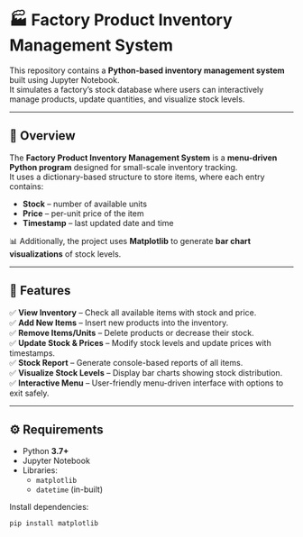 # 🏭 Factory Product Inventory Management System

This repository contains a **Python-based inventory management system** built using Jupyter Notebook.  
It simulates a factory’s stock database where users can interactively manage products, update quantities, and visualize stock levels.

---

## 📖 Overview
The **Factory Product Inventory Management System** is a **menu-driven Python program** designed for small-scale inventory tracking.  
It uses a dictionary-based structure to store items, where each entry contains:

- **Stock** – number of available units  
- **Price** – per-unit price of the item  
- **Timestamp** – last updated date and time  

📊 Additionally, the project uses **Matplotlib** to generate **bar chart visualizations** of stock levels.

---

## 🚀 Features
✅ **View Inventory** – Check all available items with stock and price.  
✅ **Add New Items** – Insert new products into the inventory.  
✅ **Remove Items/Units** – Delete products or decrease their stock.  
✅ **Update Stock & Prices** – Modify stock levels and update prices with timestamps.  
✅ **Stock Report** – Generate console-based reports of all items.  
✅ **Visualize Stock Levels** – Display bar charts showing stock distribution.  
✅ **Interactive Menu** – User-friendly menu-driven interface with options to exit safely.  

---
## ⚙️ Requirements
- Python **3.7+**  
- Jupyter Notebook  
- Libraries:
  - `matplotlib`  
  - `datetime` (in-built)

Install dependencies:
```bash
pip install matplotlib


